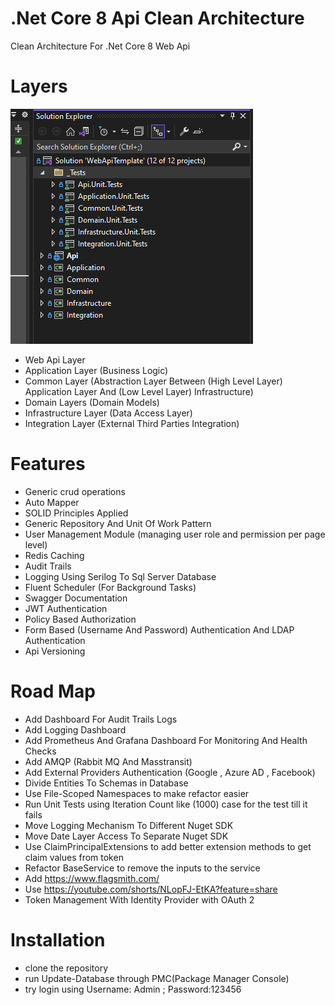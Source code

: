 # .Net Core 8 Api Clean Architecture
Clean Architecture For .Net Core 8 Web Api

# Layers
![layers](https://github.com/mhmoudalaskalany/Images/raw/main/clean_architecture_images/CleanArchitecture.png)
- Web Api Layer 
- Application Layer (Business Logic)
- Common Layer  (Abstraction Layer Between (High Level Layer) Application Layer And (Low Level Layer) Infrastructure)
- Domain Layers (Domain Models)
- Infrastructure Layer (Data Access Layer)
- Integration Layer (External Third Parties Integration)

# Features

- Generic crud operations
- Auto Mapper
- SOLID Principles Applied
- Generic Repository And Unit Of Work Pattern
- User Management Module (managing user role and permission per page level)
- Redis Caching
- Audit Trails
- Logging Using Serilog To Sql Server Database
- Fluent Scheduler (For Background Tasks)
- Swagger Documentation
- JWT Authentication
- Policy Based Authorization
- Form Based (Username And Password) Authentication And LDAP Authentication
- Api Versioning

# Road Map
- Add Dashboard For Audit Trails Logs
- Add Logging Dashboard
- Add Prometheus And Grafana Dashboard For Monitoring And Health Checks
- Add AMQP (Rabbit MQ And Masstransit)
- Add External Providers Authentication (Google , Azure AD , Facebook)
- Divide Entities To Schemas in Database
- Use File-Scoped Namespaces to make refactor easier
- Run Unit Tests using Iteration Count like (1000) case for the test till it fails 
- Move Logging Mechanism To Different Nuget SDK
- Move Date Layer Access To Separate Nuget SDK  
- Use ClaimPrincipalExtensions to add better extension methods to get claim values from token
- Refactor BaseService to remove the inputs to the service
- Add https://www.flagsmith.com/
- Use https://youtube.com/shorts/NLopFJ-EtKA?feature=share
- Token Management With Identity Provider with OAuth 2
# Installation

- clone the repository
- run Update-Database through PMC(Package Manager Console)
- try login using Username: Admin ; Password:123456
